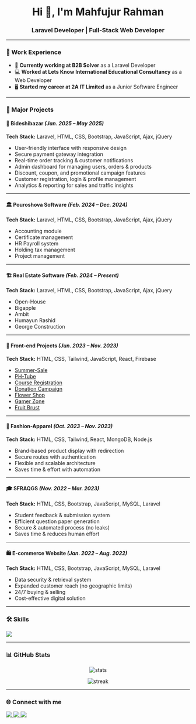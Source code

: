 <h1 align="center">Hi 👋, I'm Mahfujur Rahman</h1>
<h3 align="center">Laravel Developer | Full-Stack Web Developer</h3>

---

### 💼 Work Experience  
- 🔭 **Currently working at B2B Solver** as a Laravel Developer  
- 💻 **Worked at Lets Know International Educational Consultancy** as a Web Developer  
- 🖥️ **Started my career at 2A IT Limited** as a Junior Software Engineer 

---

### 🚀 Major Projects  

#### 🛒 Bideshibazar *(Jan. 2025 – May 2025)*  
**Tech Stack:** Laravel, HTML, CSS, Bootstrap, JavaScript, Ajax, jQuery  
- User-friendly interface with responsive design  
- Secure payment gateway integration  
- Real-time order tracking & customer notifications  
- Admin dashboard for managing users, orders & products  
- Discount, coupon, and promotional campaign features  
- Customer registration, login & profile management  
- Analytics & reporting for sales and traffic insights  

---

#### 🏛️ Pouroshova Software *(Feb. 2024 – Dec. 2024)*  
**Tech Stack:** Laravel, HTML, CSS, Bootstrap, JavaScript, Ajax, jQuery  
- Accounting module  
- Certificate management  
- HR Payroll system  
- Holding tax management  
- Project management  

---

#### 🏗️ Real Estate Software *(Feb. 2024 – Present)*  
**Tech Stack:** Laravel, HTML, CSS, Bootstrap, JavaScript, Ajax, jQuery  
- Open-House  
- Bigapple  
- Ambit  
- Humayun Rashid  
- George Construction  

---

#### 🎨 Front-end Projects *(Jun. 2023 – Nov. 2023)*  
**Tech Stack:** HTML, CSS, Tailwind, JavaScript, React, Firebase  
- [Summer-Sale](https://64e295b144ad10262654a81c–loquacious-daifuku-4286ab.netlify.app/)  
- [PH-Tube](https://mahfujur-phtube.netlify.app/)  
- [Course Registration](https://65050842851b274ec92193a0–courseregistration6793.netlify.app/)  
- [Donation Campaign](https://donation-campain-mahfujur.netlify.app/)  
- [Flower Shop](https://mahfujur-rahman6793.github.io/flower-shop/)  
- [Gamer Zone](https://mahfujur-rahman6793.github.io/gamer-zone/)  
- [Fruit Brust](https://mahfujur-rahman6793.github.io/fruit-brust/)  

---

#### 👕 Fashion-Apparel *(Oct. 2023 – Nov. 2023)*  
**Tech Stack:** HTML, CSS, Tailwind, React, MongoDB, Node.js  
- Brand-based product display with redirection  
- Secure routes with authentication  
- Flexible and scalable architecture  
- Saves time & effort with automation  

---

#### 🎓 SFRAQGS *(Nov. 2022 – Mar. 2023)*  
**Tech Stack:** HTML, CSS, Bootstrap, JavaScript, MySQL, Laravel  
- Student feedback & submission system  
- Efficient question paper generation  
- Secure & automated process (no leaks)  
- Saves time & reduces human effort  

---

#### 🛍️ E-commerce Website *(Jan. 2022 – Aug. 2022)*  
**Tech Stack:** HTML, CSS, Bootstrap, JavaScript, MySQL, Laravel  
- Data security & retrieval system  
- Expanded customer reach (no geographic limits)  
- 24/7 buying & selling  
- Cost-effective digital solution  

---

### 🛠️ Skills  
<p align="left">
  <img src="https://skillicons.dev/icons?i=php,laravel,mysql,html,css,js,bootstrap,tailwind,jquery,git,github,react,nodejs,mongodb,firebase,vscode,linux" />
</p>

---

### 📊 GitHub Stats  
<p align="center">
  <img src="https://github-readme-stats.vercel.app/api?username=MahfujurRahman6793&show_icons=true&theme=radical" alt="stats" />
</p>  

<p align="center">
  <img src="https://github-readme-streak-stats.herokuapp.com/?user=MahfujurRahman6793&theme=radical" alt="streak" />
</p>  

---

### 🌐 Connect with me  
<p align="left">
  <a href="https://www.linkedin.com/in/mahfujur-rahman-362572223/" target="blank">
    <img src="https://skillicons.dev/icons?i=linkedin" />
  </a>
  <a href="mailto:mahfujurrahman6793@gmail.com">
    <img src="https://skillicons.dev/icons?i=gmail" />
  </a>
  <a href="https://www.facebook.com/Mahfujosru/" target="blank">
    <img src="https://skillicons.dev/icons?i=facebook" />
  </a>
</p>
